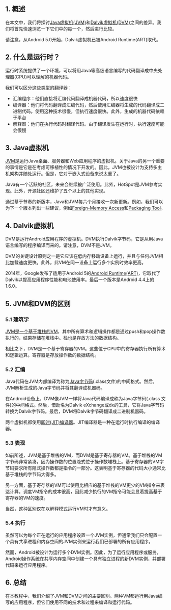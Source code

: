 ## 1. 概述

在本文中，我们将探讨[Java虚拟机(JVM)](https://docs.oracle.com/javase/specs/index.html)和[Dalvik虚拟机(DVM)](https://source.android.com/devices/tech/dalvik)之间的差异。我们将首先快速浏览一下它们中的每一个，然后进行比较。

请注意，从Android 5.0开始，Dalvik虚拟机已被Android Runtime(ART)取代。

## 2. 什么是运行时？

运行时系统提供了一个环境，可以将用Java等高级语言编写的代码翻译成中央处理器(CPU)可以理解的机器代码。

我们可以区分这些类型的翻译器：

-   汇编程序：他们直接将汇编代码翻译成机器代码，所以速度很快
-   编译器：他们将代码翻译成汇编代码，然后使用汇编器将生成的代码翻译成二进制代码。使用这种技术很慢，但执行速度很快。此外，生成的机器代码依赖于平台
-   解释器：他们在执行代码时翻译代码。由于翻译发生在运行时，执行速度可能会很慢

## 3. Java虚拟机

[JVM](https://www.baeldung.com/jvm-languages)是运行Java桌面、服务器和Web应用程序的虚拟机。关于Java的另一个重要的事情是它是在考虑可移植性的情况下开发的。因此，JVM也被设计为支持多主机架构并随处运行。但是，它对于嵌入式设备来说太重了。

Java有一个活跃的社区，未来会继续被广泛使用。此外，HotSpot是JVM参考实现。此外，开源社区还维护了五个以上的其他实现。

通过基于节奏的新版本，Java和JVM每六个月接收一次新更新。例如，我们可以为下一个版本列出一些建议，例如[Foreign-Memory Access](https://openjdk.java.net/jeps/383)和[Packaging Tool](https://openjdk.java.net/jeps/343)。

## 4. Dalvik虚拟机

DVM是运行Android应用程序的虚拟机。DVM执行Dalvik字节码，它是从用Java语言编写的程序编译而来的。请注意，DVM不是JVM。

DVM的关键设计原则之一是它应该在低内存移动设备上运行，并且与任何JVM相比加载速度更快。此外，此VM在同一设备上运行多个实例时效率更高。

2014年，Google发布了适用于Android 5的[Android Runtime(ART)](https://source.android.com/devices/tech/dalvik#features)，它取代了Dalvik以提高应用程序性能和电池使用率。最后一个版本是Android 4.4上的1.6.0。

## 5. JVM和DVM的区别

### 5.1 建筑学

[JVM是一个基于堆栈的VM](https://www.baeldung.com/jvm-vs-jre-vs-jdk#jvm)，其中所有算术和逻辑操作都是通过push和pop操作数执行的，结果存储在堆栈中。栈也是存放方法的数据结构。

相比之下，DVM是一个基于寄存器的VM。这些位于CPU中的寄存器执行所有算术和逻辑运算。寄存器是存放操作数的数据结构。

### 5.2 汇编

Java代码在JVM内部编译为称为[Java字节码](https://www.baeldung.com/java-class-view-bytecode)(.class文件)的中间格式。然后，JVM解析生成的Java字节码并将其翻译成机器码。

在Android设备上，DVM像JVM一样将Java代码编译成称为Java字节码(.class 文件)的中间格式。然后，借助名为Dalvik eXchange或dx的工具，它将Java字节码转换为Dalvik字节码。最后，DVM将Dalvik字节码翻译成二进制机器码。

两个虚拟机都使用[即时(JIT)编译器](https://www.baeldung.com/graal-java-jit-compiler)。JIT编译器是一种在运行时执行编译的编译器。

### 5.3 表现

如前所述，JVM是基于堆栈的VM，而DVM是基于寄存器的VM。基于堆栈的VM字节码非常紧凑，因为操作数的位置隐式位于操作数堆栈上。基于寄存器的VM字节码要求所有隐式操作数都是指令的一部分。这表明基于寄存器的代码大小通常比基于堆栈的字节码大得多。

另一方面，基于寄存器的VM可以使用比相应的基于堆栈的VM更少的VM指令来表达计算。调度VM指令的成本很高，因此减少执行的VM指令可能会显着提高基于寄存器的VM的速度。

当然，这种区别仅在以解释模式运行VM时才有意义。

### 5.4 执行

虽然可以为每个正在运行的应用程序设置一个JVM实例，但通常我们只会配置一个具有共享进程和内存空间的JVM实例来运行我们已部署的所有应用程序。

然而，Android被设计为运行多个DVM实例。因此，为了运行应用程序或服务，Android操作系统在共享内存空间中创建一个具有独立进程的新DVM实例，并部署代码来运行应用程序。

## 6. 总结

在本教程中，我们介绍了JVM和DVM之间的主要区别。两种VM都运行用Java编写的应用程序，但它们使用不同的技术和过程来编译和运行代码。